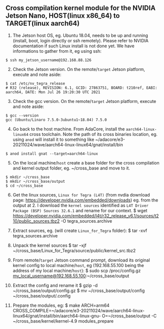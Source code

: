 ## Cross compilation kernel module for the NVIDIA Jetson Nano, HOST(linux x86_64) to TARGET(linux aarch64)

1. The Jetson host OS, eg. Ubuntu 18.04, needs to be up and running (install, boot, login directly or ssh remotely). Please refer to NVIDIA documentation if such Linux install is not done yet. We have informations to gather from it, eg using ssh:    
```
$ ssh my_jetson_username@192.168.88.126
```

2. Check the Jetson version. On the remote/`target` Jetson platform, execute and note aside:    
```
$ cat /etc/nv_tegra_release
# R32 (release), REVISION: 6.1, GCID: 27863751, BOARD: t210ref, EABI: aarch64, DATE: Mon Jul 26 19:20:30 UTC 2021
```

3. Check the gcc version. On the remote/`target` Jetson platform, execute and note aside:    
```
$ gcc --version
gcc (Ubuntu/Linaro 7.5.0-3ubuntu1~18.04) 7.5.0
```

4. Go back to the host machine. From AdaCore, install the `aarch64-linux-linux64` cross toolchain. Note the path of its cross binaries location, eg. using `anod` will install it to something like ~/adacore/e3-20211024/wave/aarch64-linux-linux64/gnat/install/bin     
```
$ anod install gnat --target=aarch64-linux
```

5. On the local machine/`host` create a base folder for the cross compilation and kernel output folder, eg. ~/cross_base and move to it.     
```
$ mkdir ~/cross_base
$ mkdir ~/cross_base/output
$ cd ~/cross_base
```

6. Get the linux sources, `Linux for Tegra (L4T)` (from nvdia download page: https://developer.nvidia.com/embedded/downloads)
eg. from the output at 2. I download the `kernel sources` identified as `L4T Driver Package (BSP) Sources 32.6.1` and rename for our context. 
$ wget https://developer.nvidia.com/embedded/l4t/r32_release_v6.1/sources/t210/public_sources.tbz2 -O tegra_sources.archive

7. Extract sources, eg. (will create `Linux_for_Tegra` folder):
$ tar -xvf tegra_sources.archive

8. Unpack the kernel sources
$ tar –xjf ~/cross_base/Linux_for_Tegra/source/public/kernel_src.tbz2

9. From remote/`target` Jetson command prompt, download its original kernel config to local machine/`host`, eg (192.168.55.100 being the address of my local machine/`host`):
$ sudo scp /proc/config.gz my_local_username@192.168.55.100:~/cross_base/output

10. Extract the config and rename it
$ gzip -d ~/cross_base/output/config.gz
$ mv ~/cross_base/output/config ~/cross_base/output/.config

11. Prepare the modules, eg:
$ make ARCH=arm64 CROSS_COMPILE=~/adacore/e3-20211024/wave/aarch64-linux-linux64/gnat/install/bin/aarch64-linux-gnu- O=~/cross_base/output -C ~/cross_base/kernel/kernel-4.9 modules_prepare
